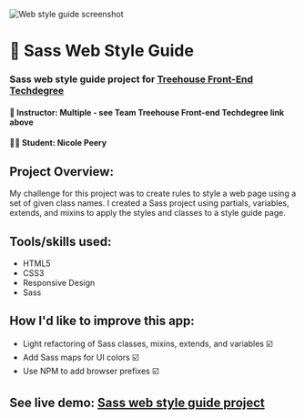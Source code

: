![Web style guide screenshot](https://res.cloudinary.com/dqe0hw0ru/image/upload/v1565188004/sass_style_guide.png)
# 🎨 Sass Web Style Guide
### Sass web style guide project for [Treehouse Front-End Techdegree](https://join.teamtreehouse.com/techdegree/)
#### 📓 Instructor: Multiple - see Team Treehouse Front-end Techdegree link above
#### 👩‍💻 Student: Nicole Peery

## Project Overview:

My challenge for this project was to create rules to style a web page using a set of given class names. I created a Sass project using partials, variables, extends, and mixins to apply the styles and classes to a style guide page.

## Tools/skills used:
* HTML5
* CSS3
* Responsive Design
* Sass

## How I'd like to improve this app:
* Light refactoring of Sass classes, mixins, extends, and variables ☑️
* Add Sass maps for UI colors ☑️
* Use NPM to add browser prefixes ☑️

## See live demo: [Sass web style guide project](https://fervent-rosalind-79a4fb.netlify.com/)
